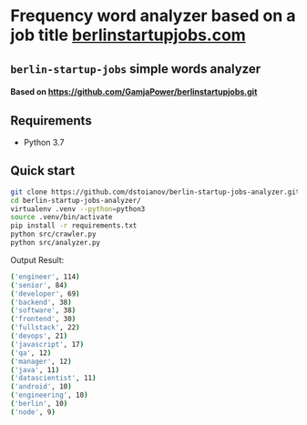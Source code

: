 
# Frequency word analyzer based on a job title [berlinstartupjobs.com](https://berlinstartupjobs.com/engineering/)

## `berlin-startup-jobs` simple words analyzer


#### Based on https://github.com/GamjaPower/berlinstartupjobs.git 


## Requirements

- Python 3.7

## Quick start
 
```sh
git clone https://github.com/dstoianov/berlin-startup-jobs-analyzer.git
cd berlin-startup-jobs-analyzer/
virtualenv .venv --python=python3
source .venv/bin/activate
pip install -r requirements.txt
python src/crawler.py
python src/analyzer.py
```


Output Result:

```bash
('engineer', 114)
('senior', 84)
('developer', 69)
('backend', 38)
('software', 38)
('frontend', 30)
('fullstack', 22)
('devops', 21)
('javascript', 17)
('qa', 12)
('manager', 12)
('java', 11)
('datascientist', 11)
('android', 10)
('engineering', 10)
('berlin', 10)
('node', 9)
```

